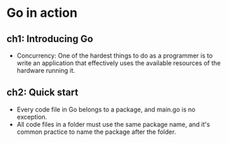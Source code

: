 # Go in action

## ch1: Introducing Go
- Concurrency: One of the hardest things to do as a programmer is to write an
application that effectively uses the available resources of the hardware
running it.

## ch2: Quick start
- Every code file in Go belongs to a package, and main.go is no exception.
- All code files in a folder must use the same package name, and it's common
practice to name the package after the folder.
